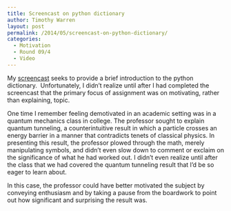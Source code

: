```yaml
---
title: Screencast on python dictionary
author: Timothy Warren
layout: post
permalink: /2014/05/screencast-on-python-dictionary/
categories:
  - Motivation
  - Round 09/4
  - Video
---
```

My <a href="http://youtu.be/vjIfzVPqtmQ" target="_blank">screencast</a> seeks to provide a brief introduction to the python dictionary.  Unfortunately, I didn’t realize until after I had completed the screencast that the primary focus of assignment was on motivating, rather than explaining, topic.

One time I remember feeling demotivated in an academic setting was in a quantum mechanics class in college. The professor sought to explain quantum tunneling, a counterintuitive result in which a particle crosses an energy barrier in a manner that contradicts tenets of classical physics. In presenting this result, the professor plowed through the math, merely manipulating symbols, and didn’t even slow down to comment or exclaim on the significance of what he had worked out. I didn’t even realize until after the class that we had covered the quantum tunneling result that I’d be so eager to learn about.

In this case, the professor could have better motivated the subject by conveying enthusiasm and by taking a pause from the boardwork to point out how significant and surprising the result was.